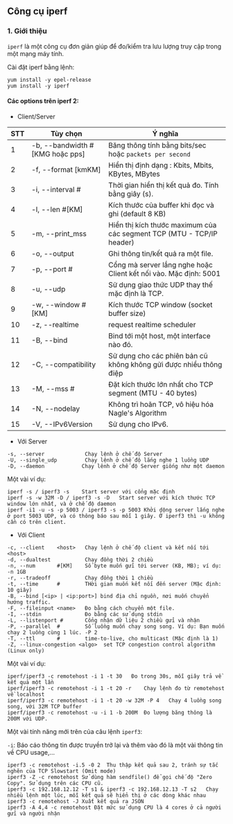 ## Công cụ iperf

### 1. Giới thiệu

`iperf` là một công cụ đơn giản giúp để đo/kiểm tra lưu lượng truy cập trong một mạng máy tính.

Cài đặt iperf bằng lệnh:

```
yum install -y epel-release
yum install -y iperf
```

#### Các options trên iperf 2:

- Client/Server

STT| Tùy chọn | Ý nghĩa |
--|--|--|
1 | -b, --bandwidth #[KMG hoặc pps]  | Băng thông tính bằng bits/sec hoặc `packets per second`|
2 | -f, --format    [kmKM]   | Hiển thị định dạng : Kbits, Mbits, KBytes, MBytes |
3 | -i, --interval  #       |  Thời gian hiển thị kết quả đo. Tính bằng giây (s). |
4 | -l, --len       #[KM]  |   Kích thước của buffer khi đọc và ghi (default 8 KB)
5 | -m, --print_mss         |  Hiển thị kích thước maximum của các segment TCP (MTU - TCP/IP header) |
6 | -o, --output    <filename>  | Ghi thông tin/kết quả ra một file. |
7 | -p, --port      #       |  Cổng mà server lắng nghe hoặc Client kết nối vào. Mặc định: 5001 |
8 | -u, --udp               |  Sử dụng giao thức UDP thay thế mặc định là TCP.  |
9 | -w, --window    #[KM]   |  Kích thước TCP window (socket buffer size) |
10 | -z, --realtime          |  request realtime scheduler |
11 | -B, --bind      <host>   | Bind tới một host, một interface nào đó. |
12 | -C, --compatibility     |  Sử dụng cho các phiên bản cũ không không gửi được nhiều thông điệp |
13 | -M, --mss       #       |  Đặt kích thước lớn nhất cho TCP segment (MTU - 40 bytes) |
14 | -N, --nodelay           |  Không trì hoãn TCP, vô hiệu hóa Nagle's Algorithm |
15 | -V, --IPv6Version       |  Sử dụng cho IPv6. |


- Với Server

```
-s, --server             Chạy lệnh ở chế độ Server
-U, --single_udp         Chạy lệnh ở chế độ lắng nghe 1 luồng UDP
-D, --daemon            Chạy lênh ở chế độ Server giống như một daemon
```

Một vài ví dụ:

```
iperf -s / iperf3 -s	Start server với cổng mặc định
iperf -s -w 32M -D / iperf3 -s -D	Start server với kích thước TCP window lớn nhất, và ở chế độ daemon
iperf -i1 -u -s -p 5003 / iperf3 -s -p 5003	Khởi dộng server lắng nghe ở port 5003 UDP, và có thông báo sau mỗi 1 giây. Ở iperf3 thì -u không cần có trên client.
```

- Với Client

```
-c, --client    <host>   Chạy lệnh ở chế độ client và kết nối tới <host>
-d, --dualtest           Chạy đồng thời 2 chiều
-n, --num       #[KM]    Số byte muốn gửi tới server (KB, MB); ví dụ: -n 1GB
-r, --tradeoff           Chạy đồng thời 1 chiều
-t, --time      #        THời gian muốn kết nối đến server (Mặc định: 10 giây)
-B, --bind [<ip> | <ip:port>] bind địa chỉ nguồn, nơi muốn chuyển hướng traffic.
-F, --fileinput <name>   Đo bằng cách chuyển một file.
-I, --stdin              Đo bằng các sử dụng stdin
-L, --listenport #       Cổng nhận dữ liệu 2 chiều gửi và nhận
-P, --parallel  #        Số luồng muốn chạy song song. Ví dụ: Bạn muốn chạy 2 luồng cùng 1 lúc. -P 2
-T, --ttl       #        time-to-live, cho multicast (Mặc định là 1)
-Z, --linux-congestion <algo>  set TCP congestion control algorithm (Linux only)
```

Một vài ví dụ:

```
iperf/iperf3 -c remotehost -i 1 -t 30	Đo trong 30s, mỗi giây trả về kết quả một lần
iperf/iperf3 -c remotehost -i 1 -t 20 -r	Chạy lệnh đo từ remotehost về localhost
iperf/iperf3 -c remotehost -i 1 -t 20 -w 32M -P 4	Chạy 4 luồng song song, với 32M TCP buffer
iperf/iperf3 -c remotehost -u -i 1 -b 200M	Đo lượng băng thông là 200M với UDP.
```

Một vài tính năng mới trên của câu lệnh `iperf3`:

`-i`: Báo cáo thông tin được truyền trở lại và thêm vào đó là một vài thông tin về CPU usage,...

```
iperf3 -c remotehost -i.5 -0 2	Thu thập kết quả sau 2, tránh sự tắc nghẽn của TCP Slowstart (Omit mode)
iperf3 -Z -c remotehost	Sử dùng hàm sendfile() để gọi chế độ "Zero Copy". Sử dụng trên các CPU cũ.
iperf3 -c 192.168.12.12 -T s1 & iperf3 -c 192.168.12.13 -T s2	Chạy nhiều lệnh một lúc, mỗi kết quả sẽ hiển thị ở các dòng khác nhau
iperf3 -c remotehost -J	Xuất kết quả ra JSON
iperf3 -A 4,4 -c remotehost	Đặt mức sử dụng CPU là 4 cores ở cả người gửi và người nhận
```